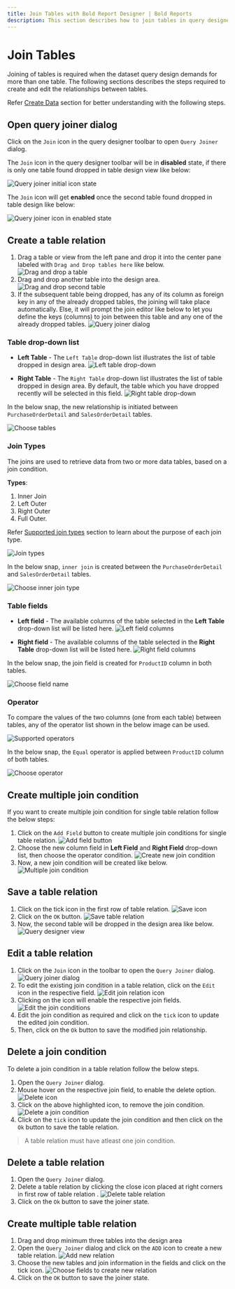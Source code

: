 ```yaml
---
title: Join Tables with Bold Report Designer | Bold Reports
description: This section describes how to join tables in query designer, and the query can be used to feed data to the report.
---
```


# Join Tables

Joining of tables is required when the dataset query design demands for more than one table. The following sections describes the steps required to create and edit the relationships between tables.

Refer [Create Data](/on-premise/report-designer/manage-data/dataset/create-an-embedded-dataset/) section for better understanding with the following steps.

## Open query joiner dialog

Click on the `Join` icon in the query designer toolbar to open `Query Joiner` dialog.

The `Join` icon in the query designer toolbar will be in **disabled** state, if there is only one table found dropped in table design view like below:

![Query joiner initial icon state](/static/assets/on-premise/images/report-designer/transforming-data/join-table/query-joiner-icon-initial-state.png)

The `Join` icon will get **enabled** once the second table found dropped in table design like below:

![Query joiner icon in enabled state](/static/assets/on-premise/images/report-designer/transforming-data/join-table/query-joiner-icon-enabled-state.png)

## Create a table relation

1. Drag a table or view from the left pane and drop it into the center pane labeled with `Drag and Drop tables here` like below.
![Drag and drop a table](/static/assets/on-premise/images/report-designer/transforming-data/join-table/manual-joining-first-table.png)
2. Drag and drop another table into the design area.
![Drag and drop second table](/static/assets/on-premise/images/report-designer/transforming-data/join-table/manual-joining-second-table.png)
3. If the subsequent table being dropped, has any of its column as foreign key in any of the already dropped tables, the joining will take place automatically. Else, it will prompt the join editor like below to let you define the keys (columns) to join between this table and any one of the already dropped tables.
![Query joiner dialog](/static/assets/on-premise/images/report-designer/transforming-data/join-table/manual-joining-query-joiner-dialog-intial-view.png)

### Table drop-down list

* **Left Table** - The `Left Table` drop-down list illustrates the list of table dropped in design area.
![Left table drop-down](/static/assets/on-premise/images/report-designer/transforming-data/join-table/left-table-list.png)

* **Right Table** - The `Right Table` drop-down list illustrates the list of table dropped in design area. By default, the table which you have dropped recently will be selected in this field.
![Right table drop-down](/static/assets/on-premise/images/report-designer/transforming-data/join-table/right-table-list.png)

In the below snap, the new relationship is initiated between `PurchaseOrderDetail` and `SalesOrderDetail` tables.

![Choose tables](/static/assets/on-premise/images/report-designer/transforming-data/join-table/new-table-relation.png)

### Join Types

The joins are used to retrieve data from two or more data tables, based on a join condition.

**Types**:
1. Inner Join
2. Left Outer
3. Right Outer
4. Full Outer.

Refer [Supported join types](/on-premise/report-designer/transforming-data/supported-join-types/) section to learn about the purpose of each join type.

![Join types](/static/assets/on-premise/images/report-designer/transforming-data/join-table/join-types.png)

In the below snap, `inner join` is created between the `PurchaseOrderDetail` and `SalesOrderDetail` tables.

![Choose inner join type](/static/assets/on-premise/images/report-designer/transforming-data/join-table/create-inner-join-between-tables.png)

### Table fields

* **Left field** - The available columns of the table selected in the **Left Table** drop-down list will be listed here.
![Left field columns](/static/assets/on-premise/images/report-designer/transforming-data/join-table/left-field-columns-list.png)

* **Right field** - The available columns of the table selected in the **Right Table** drop-down list will be listed here.
![Right field columns](/static/assets/on-premise/images/report-designer/transforming-data/join-table/right-field-column-list.png)

In the below snap, the join field is created for `ProductID` column in both tables.

![Choose field name](/static/assets/on-premise/images/report-designer/transforming-data/join-table/join-fields-of-the-table.png)

### Operator

To compare the values of the two columns (one from each table) between tables, any of the operator list shown in the below image can be used.

![Supported operators](/static/assets/on-premise/images/report-designer/transforming-data/join-table/list-of-supported-operators.png)

In the below snap, the `Equal` operator is applied between `ProductID` column of both tables.

![Choose operator](/static/assets/on-premise/images/report-designer/transforming-data/join-table/equal-operator.png)

## Create multiple join condition

If you want to create multiple join condition for single table relation follow the below steps:

1. Click on the `Add Field` button to create multiple join conditions for single table relation.
![Add field button](/static/assets/on-premise/images/report-designer/transforming-data/join-table/add-field-button.png)
2. Choose the new column field in **Left Field** and **Right Field** drop-down list, then choose the operator condition.
![Create new join condition](/static/assets/on-premise/images/report-designer/transforming-data/join-table/new-join-condition.png)
3. Now, a new join condition will be created like below.
![Multiple join condition](/static/assets/on-premise/images/report-designer/transforming-data/join-table/multiple-join-condition.png)

## Save a table relation

1. Click on the tick icon in the first row of table relation.
![Save icon](/static/assets/on-premise/images/report-designer/transforming-data/join-table/save-table-relation.png)
2. Click on the `OK` button.
![Save table relation](/static/assets/on-premise/images/report-designer/transforming-data/join-table/save-table-relation-output.png)
3. Now, the second table will be dropped in the design area like below.
![Query designer view](/static/assets/on-premise/images/report-designer/transforming-data/join-table/created-relationship-between-two-tables.png)

## Edit a table relation

1. Click on the `Join` icon in the toolbar to open the `Query Joiner` dialog.
![Query joiner dialog](/static/assets/on-premise/images/report-designer/transforming-data/join-table/save-table-relation-output.png)
2. To edit the existing join condition in a table relation, click on the `Edit` icon in the respective field.
  ![Edit join relation icon](/static/assets/on-premise/images/report-designer/transforming-data/join-table/edit-join-icon.png)
3. Clicking on the icon will enable the respective join fields.
![Edit the join conditions](/static/assets/on-premise/images/report-designer/transforming-data/join-table/multiple-join-condition.png)
4. Edit the join condition as required and click on the `tick` icon to update the edited join condition.
5. Then, click on the `Ok` button to save the modified join relationship.

## Delete a join condition

To delete a join condition in a table relation follow the below steps.

1. Open the `Query Joiner` dialog.
2. Mouse hover on the respective join field, to enable the delete option.
![Delete icon](/static/assets/on-premise/images/report-designer/transforming-data/join-table/delete-icon-for-join-condition.png)
3. Click on the above highlighted icon, to remove the join condition.
![Delete a join condition](/static/assets/on-premise/images/report-designer/transforming-data/join-table/equal-operator.png)
4. Click on the `tick` icon to update the join condition and then click on the `Ok` button to save the table relation.

> A table relation must have atleast one join condition.

## Delete a table relation

1. Open the `Query Joiner` dialog.
2. Delete a table relation by clicking the close icon placed at right corners in first row of table relation .
![Delete table relation](/static/assets/on-premise/images/report-designer/transforming-data/join-table/delete-icon-for-table-relation.png)
3. Click on the `Ok` button to save the joiner state.

## Create multiple table relation

1. Drag and drop minimum three tables into the design area
2. Open the `Query Joiner` dialog and click on the `ADD` icon to create a new table relation.
![Add new relation](/static/assets/on-premise/images/report-designer/transforming-data/join-table/add-icon-new-table-relation.png)
3. Choose the new tables and join information in the fields and click on the tick icon.
![Choose fields to create new relation](/static/assets/on-premise/images/report-designer/transforming-data/join-table/multiple-table-relation.png)
4. Click on the `OK` button to save the joiner state.